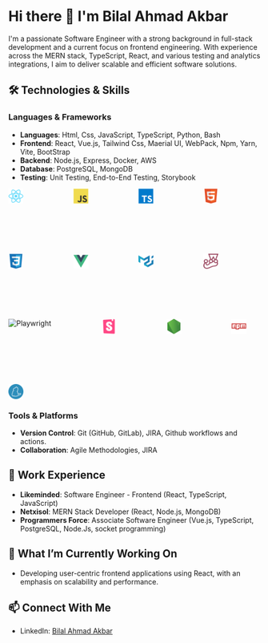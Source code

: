 # Hi there 👋 I'm Bilal Ahmad Akbar

I'm a passionate Software Engineer with a strong background in full-stack development and a current focus on frontend engineering. With experience across the MERN stack, TypeScript, React, and various testing and analytics integrations, I aim to deliver scalable and efficient software solutions.

## 🛠️ Technologies & Skills
### Languages & Frameworks
- **Languages**: Html, Css, JavaScript, TypeScript, Python, Bash
- **Frontend**: React, Vue.js, Tailwind Css, Maerial UI, WebPack, Npm, Yarn, Vite, BootStrap
- **Backend**: Node.js, Express, Docker, AWS
- **Database**: PostgreSQL, MongoDB
- **Testing**: Unit Testing, End-to-End Testing, Storybook
<p align="left" style="display: flex; flex-wrap: wrap; gap: 100px;">
    <img src="https://raw.githubusercontent.com/devicons/devicon/master/icons/react/react-original.svg" alt="React.js" height="30">
    <img src="https://raw.githubusercontent.com/devicons/devicon/master/icons/javascript/javascript-original.svg" alt="JavaScript" height="30">
    <img src="https://raw.githubusercontent.com/devicons/devicon/master/icons/typescript/typescript-original.svg" alt="TypeScript" height="30">
    <img src="https://raw.githubusercontent.com/devicons/devicon/master/icons/html5/html5-original.svg" alt="HTML5" height="30">
    <img src="https://raw.githubusercontent.com/devicons/devicon/master/icons/css3/css3-original.svg" alt="CSS3" height="30">
    <img src="https://raw.githubusercontent.com/devicons/devicon/master/icons/vuejs/vuejs-original.svg" alt="Vue.js" height="30">
    <img src="https://raw.githubusercontent.com/devicons/devicon/master/icons/materialui/materialui-original.svg" alt="Material UI" height="30">
    <img src="https://raw.githubusercontent.com/devicons/devicon/master/icons/jest/jest-plain.svg" alt="Jest" height="30">
    <img src="https://github.com/gilbarbara/logos/blob/main/logos/playwright.svg?raw=true" alt="Playwright" height="30">
    <img src="https://raw.githubusercontent.com/devicons/devicon/master/icons/storybook/storybook-original.svg" alt="Storybook" height="30">
    <img src="https://raw.githubusercontent.com/devicons/devicon/master/icons/nodejs/nodejs-original.svg" alt="Node.js" height="30">
    <img src="https://raw.githubusercontent.com/devicons/devicon/master/icons/npm/npm-original-wordmark.svg" alt="npm" height="30">
    <img src="https://raw.githubusercontent.com/devicons/devicon/master/icons/yarn/yarn-original.svg" alt="Yarn" height="30">
</p>




### Tools & Platforms
- **Version Control**: Git (GitHub, GitLab), JIRA, Github workflows and actions.
- **Collaboration**: Agile Methodologies, JIRA

## 💼 Work Experience
- **Likeminded**: Software Engineer - Frontend (React, TypeScript, JavaScript)
- **Netxisol**: MERN Stack Developer (React, Node.js, MongoDB)
- **Programmers Force**: Associate Software Engineer (Vue.js, TypeScript, PostgreSQL, Node.Js, socket programming)

## 🎯 What I’m Currently Working On
- Developing user-centric frontend applications using React, with an emphasis on scalability and performance.


## 📫 Connect With Me
- LinkedIn: [Bilal Ahmad Akbar](https://www.linkedin.com/in/bilal-ahmad-akbar-3011a41b7/)

